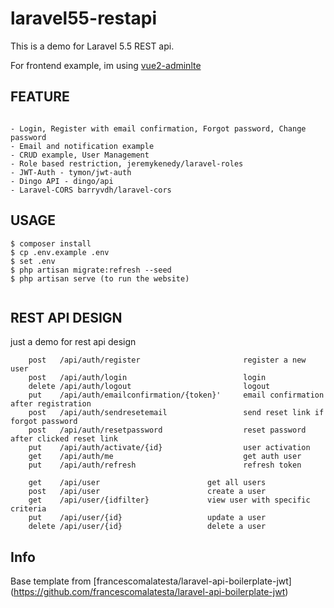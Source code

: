 # laravel55-restapi

This is a demo for Laravel 5.5 REST api. 

For frontend example, im using [vue2-adminlte](https://github.com/chrissetyawan/vue2-adminlte/) 

## FEATURE

```

- Login, Register with email confirmation, Forgot password, Change password
- Email and notification example
- CRUD example, User Management
- Role based restriction, jeremykenedy/laravel-roles
- JWT-Auth - tymon/jwt-auth
- Dingo API - dingo/api
- Laravel-CORS barryvdh/laravel-cors

```


## USAGE

```
$ composer install
$ cp .env.example .env
$ set .env
$ php artisan migrate:refresh --seed
$ php artisan serve (to run the website)


```
## REST API DESIGN

just a demo for rest api design

```
    post   /api/auth/register                       register a new user
    post   /api/auth/login                          login
    delete /api/auth/logout            	            logout
    put    /api/auth/emailconfirmation/{token}'     email confirmation after registration
    post   /api/auth/sendresetemail                 send reset link if forgot password
    post   /api/auth/resetpassword            	    reset password after clicked reset link
    put    /api/auth/activate/{id}                  user activation
    get    /api/auth/me                             get auth user
    put    /api/auth/refresh                        refresh token
    
    get    /api/user              	        get all users
    post   /api/user              	        create a user
    get    /api/user/{idfilter}             view user with specific criteria
    put    /api/user/{id}            	    update a user
    delete /api/user/{id}           	    delete a user
```

## Info
Base template from [francescomalatesta/laravel-api-boilerplate-jwt] (https://github.com/francescomalatesta/laravel-api-boilerplate-jwt) 

